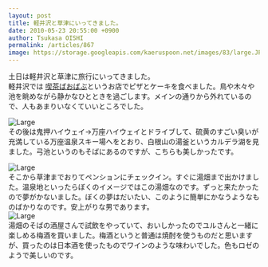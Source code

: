 ```yaml
---
layout: post
title: 軽井沢と草津にいってきました。
date: 2010-05-23 20:55:00 +0900
author: Tsukasa OISHI
permalink: /articles/867
image: https://storage.googleapis.com/kaeruspoon.net/images/83/large.JPG?1300880255
---
```



土日は軽井沢と草津に旅行にいってきました。  
軽井沢では [喫茶ばおばぶ](http://r.tabelog.com/nagano/A2003/A200301/20001350/)というお店でピザとケーキを食べました。鳥や木々や池を眺めながら静かなひとときを過ごします。メインの通りから外れているので、人もあまりいなくていいところでした。  

![Large](https://storage.googleapis.com/kaeruspoon.net/images/83/large.JPG?1300880255)  
その後は鬼押ハイウェイ→万座ハイウェイとドライブして、硫黄のすごい臭いが充満している万座温泉スキー場へをとおり、白根山の湯釜というカルデラ湖を見ました。弓池というのもそばにあるのですが、こちらも美しかったです。  

![Large](https://storage.googleapis.com/kaeruspoon.net/images/84/large.JPG?1300880265)  
そこから草津までおりてペンションにチェックイン。すぐに湯畑まで出かけました。温泉地といったらぼくのイメージではこの湯畑なのです。ずっと来たかったので夢がかないました。ぼくの夢はだいたい、このように簡単にかなうようなものばかりなのです。安上がりな男であります。  
 ![Large](https://storage.googleapis.com/kaeruspoon.net/images/85/large.JPG?1300880273)  
湯畑のそばの酒屋さんで試飲をやっていて、おいしかったのでユルさんと一緒に楽しめる梅酒を買いました。梅酒というと普通は焼酎を使うものだと思いますが、買ったのは日本酒を使ったものでワインのような味わいでした。色もロゼのようで美しいのです。  

